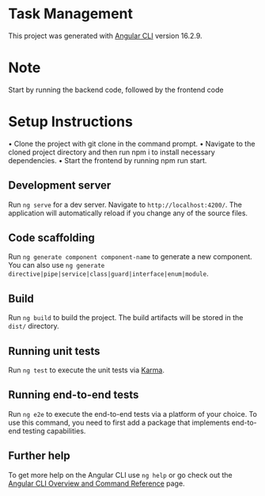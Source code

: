 # Task Management

This project was generated with [Angular CLI](https://github.com/angular/angular-cli) version 16.2.9.

# Note

Start by running the backend code, followed by the frontend code

# Setup Instructions

 •	Clone the project with git clone <repository url> in the command prompt.
 •	Navigate to the cloned project directory and then run npm i to install necessary dependencies.
 •	Start the frontend by running npm run start.

## Development server

Run `ng serve` for a dev server. Navigate to `http://localhost:4200/`. The application will automatically reload if you change any of the source files.

## Code scaffolding

Run `ng generate component component-name` to generate a new component. You can also use `ng generate directive|pipe|service|class|guard|interface|enum|module`.

## Build

Run `ng build` to build the project. The build artifacts will be stored in the `dist/` directory.

## Running unit tests

Run `ng test` to execute the unit tests via [Karma](https://karma-runner.github.io).

## Running end-to-end tests

Run `ng e2e` to execute the end-to-end tests via a platform of your choice. To use this command, you need to first add a package that implements end-to-end testing capabilities.

## Further help

To get more help on the Angular CLI use `ng help` or go check out the [Angular CLI Overview and Command Reference](https://angular.io/cli) page.
